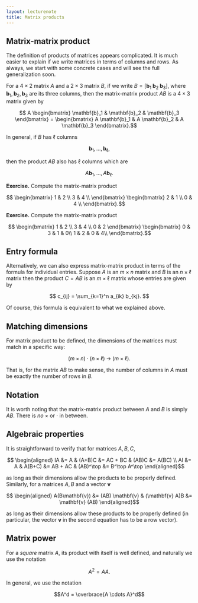 ```yaml
---
layout: lecturenote
title: Matrix products
---
```


Matrix-matrix product
---------------------

The definition of products of matrices appears complicated.
It is much easier to explain if we write matrices in terms of columns and rows.
As always, we start with some concrete cases
and will see the full generalization soon.

For a $4 \times 2$ matrix $A$ and a $2 \times 3$ matrix $B$,
if we write
$B = [ \mathbf{b}_1 \; \mathbf{b}_2 \; \mathbf{b}_3]$,
where $\mathbf{b}_1,\mathbf{b}_2,\mathbf{b}_3$ are its three columns,
then the matrix-matrix product $AB$ is a $4 \times 3$ matrix given by

$$  A 
    \begin{bmatrix}
        \mathbf{b}_1 &
        \mathbf{b}_2 &
        \mathbf{b}_3 
    \end{bmatrix}
    =
    \begin{bmatrix}
        A \mathbf{b}_1 &
        A \mathbf{b}_2 &
        A \mathbf{b}_3 
    \end{bmatrix}.$$

In general, if $B$ has $\ell$ columns

$$  \mathbf{b}_1,
    \ldots,
    \mathbf{b}_\ell,$$

then the product $AB$ also has
$\ell$ columns which are

$$  A \mathbf{b}_1,
    \ldots ,
    A \mathbf{b}_\ell.$$

**Exercise.**
Compute the matrix-matrix product

$$  \begin{bmatrix}
        1 & 2 \\
        3 & 4 \\
    \end{bmatrix}
    \begin{bmatrix}
        2 & 1 \\
        0 & 4 \\
    \end{bmatrix}.$$

**Exercise.**
Compute the matrix-matrix product

$$  \begin{bmatrix}
        1 & 2 \\
        3 & 4 \\
        0 & 2
    \end{bmatrix}
    \begin{bmatrix}
        0 & 3 & 1 & 0\\
        1 & 2 & 0 & 4\\
    \end{bmatrix}.$$

Entry formula
-------------

Alternatively, we can also express matrix-matrix product
in terms of the formula for individual entries.
Suppose $A$ is an $m \times n$ matrix
and $B$ is an $n \times \ell$ matrix
then the product $C = AB$ is an $m \times \ell$ matrix
whose entries are given by

$$ c_{ij} = \sum_{k=1}^n a_{ik} b_{kj}. $$

Of course, this formula is equivalent to what we explained above.

Matching dimensions
-------------------

For matrix product to be defined,
the dimensions of the matrices must match in a specific way:

$$  (m \times n) \cdot (n \times \ell)
    \;\longrightarrow\;
    (m \times \ell).$$

That is, for the matrix $AB$ to make sense,
the number of columns in $A$ must be exactly the number of rows in $B$.

Notation
--------

It is worth noting that the matrix-matrix product
between $A$ and $B$ is simply $AB$.
There is *no* $\times$ or $\cdot$ in between.

Algebraic properties
--------------------

It is straightforward to verify that for matrices $A,B,C$,

$$  \begin{aligned}
        IA &= A
        &
        (A+B)C &= AC + BC
        &
        (AB)C &= A(BC)
        \\
        AI &= A
        &
        A(B+C) &= AB + AC
        &
        (AB)^\top &= B^\top A^\top
    \end{aligned}$$

as long as their dimensions allow the products to be properly defined.
Similarly, for a matrices $A,B$ and a vector $\mathbf{v}$

$$  \begin{aligned}
        A(B\mathbf{v}) &= (AB) \mathbf{v}
        &
        (\mathbf{v} A)B &= \mathbf{v} (AB)
    \end{aligned}$$

as long as their dimensions allow these products to be properly defined
(in particular, the vector $\mathbf{v}$ in the second equation has to be a row vector).

Matrix power
------------

For a *square* matrix $A$, its product with itself is well defined,
and naturally we use the notation

$$A^2 = A A.$$

In general, we use the notation

$$A^d = \overbrace{A \cdots A}^d$$
